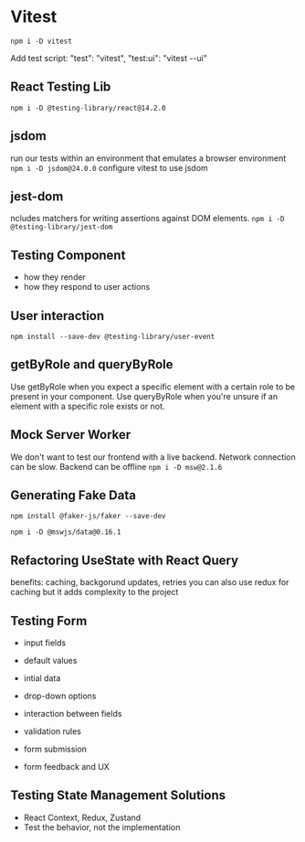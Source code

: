 # Vitest

`npm i -D vitest`

Add test script:
"test": "vitest",
"test:ui": "vitest --ui"

## React Testing Lib
`npm i -D @testing-library/react@14.2.0`

## jsdom
run our tests within an environment that emulates a browser environment
`npm i -D jsdom@24.0.0`
configure vitest to use jsdom

## jest-dom
ncludes matchers for writing assertions against DOM elements.
`npm i -D @testing-library/jest-dom`

## Testing Component
- how they render
- how they respond to user actions

## User interaction
`npm install --save-dev @testing-library/user-event`

## getByRole and queryByRole
Use getByRole when you expect a specific element with a certain role to be present in your component.
Use queryByRole when you're unsure if an element with a specific role exists or not.

## Mock Server Worker 
We don't want to test our frontend with a live backend.
Network connection can be slow. 
Backend can be offline
`npm i -D msw@2.1.6`

## Generating Fake Data
`npm install @faker-js/faker --save-dev`

`npm i -D @mswjs/data@0.16.1`

## Refactoring UseState with React Query
benefits: caching, backgorund updates, retries
you can also use redux for caching but it adds complexity to the project

## Testing Form
- input fields
- default values
- intial data
- drop-down options

- interaction between fields
- validation rules
- form submission
- form feedback and UX

## Testing State Management Solutions
- React Context, Redux, Zustand
- Test the behavior, not the implementation

